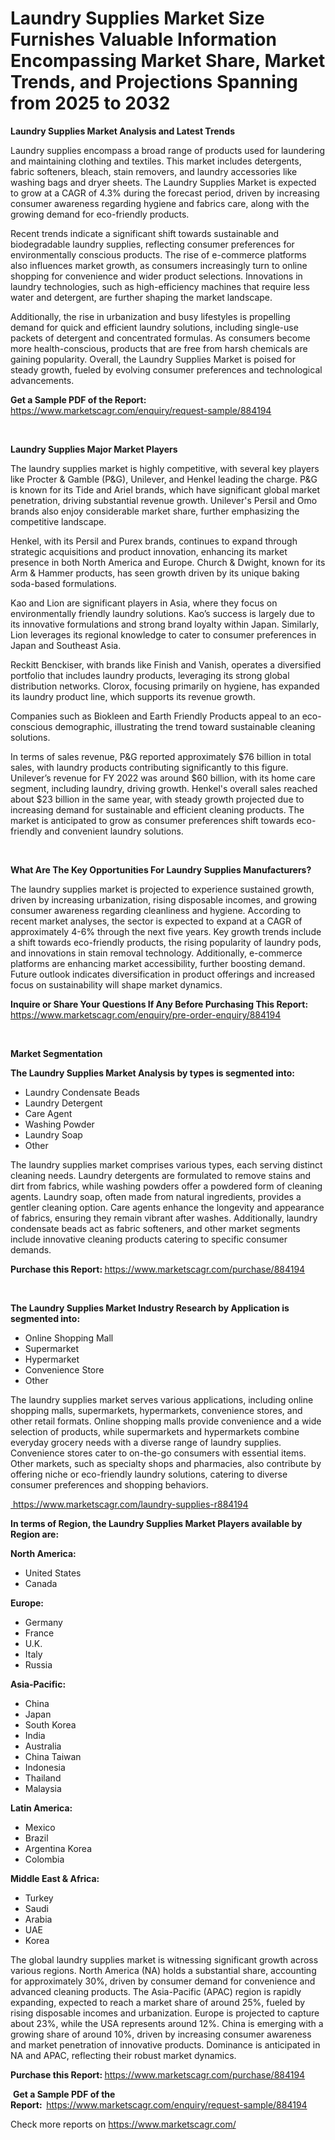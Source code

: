 <p><h1>Laundry Supplies Market Size Furnishes Valuable Information Encompassing Market Share, Market Trends, and Projections Spanning from 2025 to 2032</h1></p><p><strong>Laundry Supplies Market Analysis and Latest Trends</strong></p>
<p><p>Laundry supplies encompass a broad range of products used for laundering and maintaining clothing and textiles. This market includes detergents, fabric softeners, bleach, stain removers, and laundry accessories like washing bags and dryer sheets. The Laundry Supplies Market is expected to grow at a CAGR of 4.3% during the forecast period, driven by increasing consumer awareness regarding hygiene and fabrics care, along with the growing demand for eco-friendly products.</p><p>Recent trends indicate a significant shift towards sustainable and biodegradable laundry supplies, reflecting consumer preferences for environmentally conscious products. The rise of e-commerce platforms also influences market growth, as consumers increasingly turn to online shopping for convenience and wider product selections. Innovations in laundry technologies, such as high-efficiency machines that require less water and detergent, are further shaping the market landscape.</p><p>Additionally, the rise in urbanization and busy lifestyles is propelling demand for quick and efficient laundry solutions, including single-use packets of detergent and concentrated formulas. As consumers become more health-conscious, products that are free from harsh chemicals are gaining popularity. Overall, the Laundry Supplies Market is poised for steady growth, fueled by evolving consumer preferences and technological advancements.</p></p>
<p><strong>Get a Sample PDF of the Report:&nbsp;</strong> <a href="https://www.marketscagr.com/enquiry/request-sample/884194?utm_campaign=1902&utm_medium=2&utm_source=Github&utm_content=ia&utm_term=05022025&utm_id=laundry-supplies">https://www.marketscagr.com/enquiry/request-sample/884194</a></p>
<p>&nbsp;</p>
<p><strong>Laundry Supplies Major Market Players</strong></p>
<p><p>The laundry supplies market is highly competitive, with several key players like Procter & Gamble (P&G), Unilever, and Henkel leading the charge. P&G is known for its Tide and Ariel brands, which have significant global market penetration, driving substantial revenue growth. Unilever's Persil and Omo brands also enjoy considerable market share, further emphasizing the competitive landscape. </p><p>Henkel, with its Persil and Purex brands, continues to expand through strategic acquisitions and product innovation, enhancing its market presence in both North America and Europe. Church & Dwight, known for its Arm & Hammer products, has seen growth driven by its unique baking soda-based formulations.</p><p>Kao and Lion are significant players in Asia, where they focus on environmentally friendly laundry solutions. Kao’s success is largely due to its innovative formulations and strong brand loyalty within Japan. Similarly, Lion leverages its regional knowledge to cater to consumer preferences in Japan and Southeast Asia.</p><p>Reckitt Benckiser, with brands like Finish and Vanish, operates a diversified portfolio that includes laundry products, leveraging its strong global distribution networks. Clorox, focusing primarily on hygiene, has expanded its laundry product line, which supports its revenue growth.</p><p>Companies such as Biokleen and Earth Friendly Products appeal to an eco-conscious demographic, illustrating the trend toward sustainable cleaning solutions.</p><p>In terms of sales revenue, P&G reported approximately $76 billion in total sales, with laundry products contributing significantly to this figure. Unilever’s revenue for FY 2022 was around $60 billion, with its home care segment, including laundry, driving growth. Henkel's overall sales reached about $23 billion in the same year, with steady growth projected due to increasing demand for sustainable and efficient cleaning products. The market is anticipated to grow as consumer preferences shift towards eco-friendly and convenient laundry solutions.</p></p>
<p>&nbsp;</p>
<p><strong>What Are The Key Opportunities For Laundry Supplies Manufacturers?</strong></p>
<p><p>The laundry supplies market is projected to experience sustained growth, driven by increasing urbanization, rising disposable incomes, and growing consumer awareness regarding cleanliness and hygiene. According to recent market analyses, the sector is expected to expand at a CAGR of approximately 4-6% through the next five years. Key growth trends include a shift towards eco-friendly products, the rising popularity of laundry pods, and innovations in stain removal technology. Additionally, e-commerce platforms are enhancing market accessibility, further boosting demand. Future outlook indicates diversification in product offerings and increased focus on sustainability will shape market dynamics.</p></p>
<p><strong>Inquire or Share Your Questions If Any Before Purchasing This Report:</strong> <a href="https://www.marketscagr.com/enquiry/pre-order-enquiry/884194?utm_campaign=1902&utm_medium=2&utm_source=Github&utm_content=ia&utm_term=05022025&utm_id=laundry-supplies">https://www.marketscagr.com/enquiry/pre-order-enquiry/884194</a></p>
<p>&nbsp;</p>
<p><strong>Market Segmentation</strong></p>
<p><strong>The Laundry Supplies Market Analysis by types is segmented into:</strong></p>
<p><ul><li>Laundry Condensate Beads</li><li>Laundry Detergent</li><li>Care Agent</li><li>Washing Powder</li><li>Laundry Soap</li><li>Other</li></ul></p>
<p><p>The laundry supplies market comprises various types, each serving distinct cleaning needs. Laundry detergents are formulated to remove stains and dirt from fabrics, while washing powders offer a powdered form of cleaning agents. Laundry soap, often made from natural ingredients, provides a gentler cleaning option. Care agents enhance the longevity and appearance of fabrics, ensuring they remain vibrant after washes. Additionally, laundry condensate beads act as fabric softeners, and other market segments include innovative cleaning products catering to specific consumer demands.</p></p>
<p><strong>Purchase this Report:&nbsp;</strong><a href="https://www.marketscagr.com/purchase/884194?utm_campaign=1902&utm_medium=2&utm_source=Github&utm_content=ia&utm_term=05022025&utm_id=laundry-supplies">https://www.marketscagr.com/purchase/884194</a></p>
<p>&nbsp;</p>
<p><strong>The Laundry Supplies Market Industry Research by Application is segmented into:</strong></p>
<p><ul><li>Online Shopping Mall</li><li>Supermarket</li><li>Hypermarket</li><li>Convenience Store</li><li>Other</li></ul></p>
<p><p>The laundry supplies market serves various applications, including online shopping malls, supermarkets, hypermarkets, convenience stores, and other retail formats. Online shopping malls provide convenience and a wide selection of products, while supermarkets and hypermarkets combine everyday grocery needs with a diverse range of laundry supplies. Convenience stores cater to on-the-go consumers with essential items. Other markets, such as specialty shops and pharmacies, also contribute by offering niche or eco-friendly laundry solutions, catering to diverse consumer preferences and shopping behaviors.</p></p>
<p><a href="https://www.marketscagr.com/laundry-supplies-r884194?utm_campaign=1902&utm_medium=2&utm_source=Github&utm_content=ia&utm_term=05022025&utm_id=laundry-supplies">&nbsp;https://www.marketscagr.com/laundry-supplies-r884194</a></p>
<p><strong>In terms of Region, the Laundry Supplies Market Players available by Region are:</strong></p>
<p>
    <p> <strong> North America: </strong>
        <ul>
            <li>United States</li>
            <li>Canada</li>
        </ul>
        </p> 
    <p> <strong> Europe: </strong>
        <ul>
            <li>Germany</li>
            <li>France</li>
            <li>U.K.</li>
            <li>Italy</li>
            <li>Russia</li>
        </ul>
        </p> 
    <p> <strong> Asia-Pacific: </strong>
        <ul>
            <li>China</li>
            <li>Japan</li>
            <li>South Korea</li>
            <li>India</li>
            <li>Australia</li>
            <li>China Taiwan</li>
            <li>Indonesia</li>
            <li>Thailand</li>
            <li>Malaysia</li>
        </ul>
        </p> 
    <p> <strong> Latin America: </strong>
        <ul>
            <li>Mexico</li>
            <li>Brazil</li>
            <li>Argentina Korea</li>
            <li>Colombia</li>
        </ul>
        </p> 
    <p> <strong> Middle East & Africa: </strong>
        <ul>
            <li>Turkey</li>
            <li>Saudi</li>
            <li>Arabia</li>
            <li>UAE</li>
            <li>Korea</li>
        </ul>
    </p>
    </p>
<p><p>The global laundry supplies market is witnessing significant growth across various regions. North America (NA) holds a substantial share, accounting for approximately 30%, driven by consumer demand for convenience and advanced cleaning products. The Asia-Pacific (APAC) region is rapidly expanding, expected to reach a market share of around 25%, fueled by rising disposable incomes and urbanization. Europe is projected to capture about 23%, while the USA represents around 12%. China is emerging with a growing share of around 10%, driven by increasing consumer awareness and market penetration of innovative products. Dominance is anticipated in NA and APAC, reflecting their robust market dynamics.</p></p>
<p><strong>Purchase this Report: </strong><a href="https://www.marketscagr.com/purchase/884194?utm_campaign=1902&utm_medium=2&utm_source=Github&utm_content=ia&utm_term=05022025&utm_id=laundry-supplies">https://www.marketscagr.com/purchase/884194</a></p>
<p>&nbsp;<strong>Get a Sample PDF of the Report:&nbsp;&nbsp;</strong><a href="https://www.marketscagr.com/enquiry/request-sample/884194?utm_campaign=1902&utm_medium=2&utm_source=Github&utm_content=ia&utm_term=05022025&utm_id=laundry-supplies">https://www.marketscagr.com/enquiry/request-sample/884194</a></p>
<p><strong></strong></p>
<p>Check more reports on <a href="https://www.marketscagr.com/?utm_campaign=1902&utm_medium=2&utm_source=Github&utm_content=ia&utm_term=05022025&utm_id=laundry-supplies">https://www.marketscagr.com/</a></p>